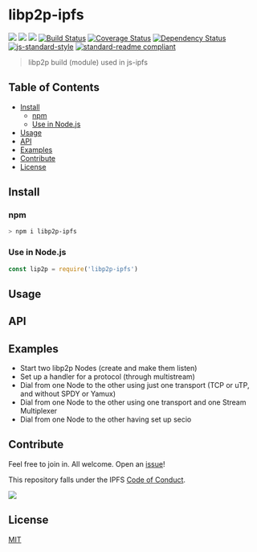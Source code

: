 libp2p-ipfs
===========

[![](https://img.shields.io/badge/made%20by-Protocol%20Labs-blue.svg?style=flat-square)](http://ipn.io)
[![](https://img.shields.io/badge/project-IPFS-blue.svg?style=flat-square)](http://ipfs.io/)
[![](https://img.shields.io/badge/freenode-%23ipfs-blue.svg?style=flat-square)](http://webchat.freenode.net/?channels=%23ipfs)
[![Build Status](https://travis-ci.org/ipfs/js-libp2p-ipfs.svg?style=flat-square)](https://travis-ci.org/ipfs/js-libp2p-ipfs)
[![Coverage Status](https://coveralls.io/repos/github/ipfs/js-libp2p-ipfs/badge.svg?branch=master)](https://coveralls.io/github/ipfs/js-libp2p-ipfs?branch=master)
[![Dependency Status](https://david-dm.org/ipfs/js-libp2p-ipfs.svg?style=flat-square)](https://david-dm.org/ipfs/js-libp2p-ipfs)
[![js-standard-style](https://img.shields.io/badge/code%20style-standard-brightgreen.svg?style=flat-square)](https://github.com/feross/standard)
[![standard-readme compliant](https://img.shields.io/badge/standard--readme-OK-green.svg?style=flat-square)](https://github.com/RichardLitt/standard-readme)


> libp2p build (module) used in js-ipfs

## Table of Contents

- [Install](#install)
  - [npm](#npm)
  - [Use in Node.js](#use-in-nodejs)
- [Usage](#usage)
- [API](#api)
- [Examples](#examples)
- [Contribute](#contribute)
- [License](#license)

## Install

### npm

```sh
> npm i libp2p-ipfs
```

### Use in Node.js

```js
const lip2p = require('libp2p-ipfs')
```

## Usage

## API

## Examples

- Start two libp2p Nodes (create and make them listen)
- Set up a handler for a protocol (through multistream)
- Dial from one Node to the other using just one transport (TCP or uTP, and without SPDY or Yamux)
- Dial from one Node to the other using one transport and one Stream Multiplexer
- Dial from one Node to the other having set up secio

## Contribute

Feel free to join in. All welcome. Open an [issue](https://github.com/ipfs/js-libp2p-ipfs/issues)!

This repository falls under the IPFS [Code of Conduct](https://github.com/ipfs/community/blob/master/code-of-conduct.md).

[![](https://cdn.rawgit.com/jbenet/contribute-ipfs-gif/master/img/contribute.gif)](https://github.com/ipfs/community/blob/master/contributing.md)

## License

[MIT](LICENSE)
